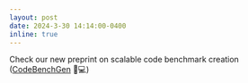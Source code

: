 ```yaml
---
layout: post
date: 2024-3-30 14:14:00-0400
inline: true
---
```


Check our new preprint on scalable code benchmark creation ([CodeBenchGen](https://arxiv.org/abs/2404.00566) 🤖💻)